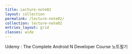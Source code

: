 ```yaml
---
title: Lecture-note02
layout: collection
permalink: /lecture-note02/
collection: lecture-note02
entries_layout: grid
classes: wide
---
```


Udemy : The Complete Android N Developer Course 노트필기